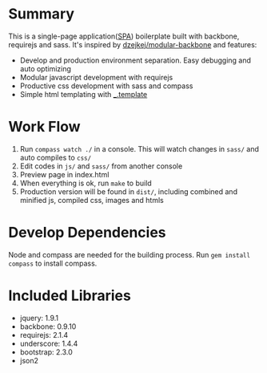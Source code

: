 Summary
=======
This is a single-page application([SPA](http://en.wikipedia.org/wiki/Single-page_application)) boilerplate built with backbone, requirejs and sass. It's inspired by [dzejkej/modular-backbone](https://github.com/dzejkej/modular-backbone) and features:
- Develop and production environment separation. Easy debugging and auto optimizing
- Modular javascript development with requirejs
- Productive css development with sass and compass
- Simple html templating with [_.template](http://underscorejs.org/#template)


Work Flow
=========
1. Run `compass watch ./` in a console. This will watch changes in `sass/` and auto compiles to `css/`
2. Edit codes in `js/` and `sass/` from another console
3. Preview page in index.html
4. When everything is ok, run `make` to build
5. Production version will be found in `dist/`, including combined and minified js, compiled css, images and htmls


Develop Dependencies
====================
Node and compass are needed for the building process. Run `gem install compass` to install compass.


Included Libraries
==================
- jquery: 1.9.1
- backbone: 0.9.10
- requirejs: 2.1.4
- underscore: 1.4.4
- bootstrap: 2.3.0
- json2
